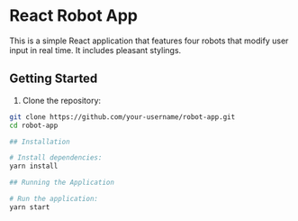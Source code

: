 # React Robot App

This is a simple React application that features four robots that modify user input in real time. It includes pleasant stylings.

## Getting Started

1. Clone the repository:

```bash
git clone https://github.com/your-username/robot-app.git
cd robot-app

## Installation

# Install dependencies:
yarn install

## Running the Application

# Run the application:
yarn start

